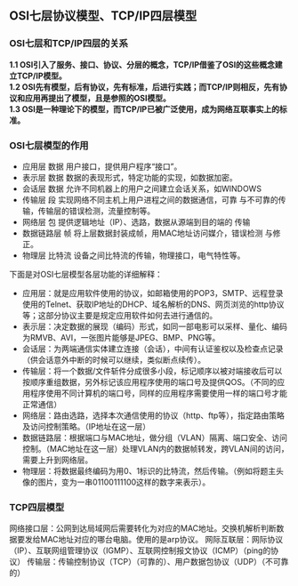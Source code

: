 ## **OSI七层协议模型、TCP/IP四层模型**

### OSI七层和TCP/IP四层的关系    
**1.1 OSI引入了服务、接口、协议、分层的概念，TCP/IP借鉴了OSI的这些概念建立TCP/IP模型。     
1.2 OSI先有模型，后有协议，先有标准，后进行实践；而TCP/IP则相反，先有协议和应用再提出了模型，且是参照的OSI模型。      
1.3 OSI是一种理论下的模型，而TCP/IP已被广泛使用，成为网络互联事实上的标准。**

### OSI七层模型的作用
* 应用层 数据 用户接口，提供用户程序“接口”。 
* 表示层 数据 数据的表现形式，特定功能的实现，如数据加密。 
* 会话层 数据 允许不同机器上的用户之间建立会话关系，如WINDOWS 
* 传输层 段 实现网络不同主机上用户进程之间的数据通信，可靠 
与不可靠的传输，传输层的错误检测，流量控制等。 
* 网络层 包 提供逻辑地址（IP）、选路，数据从源端到目的端的 
传输 
* 数据链路层 帧 将上层数据封装成帧，用MAC地址访问媒介，错误检测 
与修正。 
* 物理层 比特流 设备之间比特流的传输，物理接口，电气特性等。 

下面是对OSI七层模型各层功能的详细解释：   
* 应用层：就是应用软件使用的协议，如邮箱使用的POP3，SMTP、远程登录使用的Telnet、获取IP地址的DHCP、域名解析的DNS、网页浏览的http协议等；这部分协议主要是规定应用软件如何去进行通信的。   
* 表示层：决定数据的展现（编码）形式，如同一部电影可以采样、量化、编码为RMVB、AVI，一张图片能够是JPEG、BMP、PNG等。  
* 会话层：为两端通信实体建立连接（会话），中间有认证鉴权以及检查点记录（供会话意外中断的时候可以继续，类似断点续传）。   
* 传输层：将一个数据/文件斩件分成很多小段，标记顺序以被对端接收后可以按顺序重组数据，另外标记该应用程序使用的端口号及提供QOS。（不同的应用程序使用不同计算机的端口号，同样的应用程序需要使用一样的端口号才能正常通信）
* 网络层：路由选路，选择本次通信使用的协议（http、ftp等），指定路由策略及访问控制策略。（IP地址在这一层）  
* 数据链路层：根据端口与MAC地址，做分组（VLAN）隔离、端口安全、访问控制。（MAC地址在这一层）处理VLAN内的数据帧转发，跨VLAN间的访问，需要上升到网络层。    
* 物理层：将数据最终编码为用0、1标识的比特流，然后传输。（例如将题主头像的图片，变为一串01100111100这样的数字来表示）。

### TCP四层模型
网络接口层：公网到达局域网后需要转化为对应的MAC地址。交换机解析判断数据要发给MAC地址对应的哪台电脑。使用的是arp协议。
网际互联层：网际协议（IP）、互联网组管理协议（IGMP）、互联网控制报文协议（ICMP）（ping的协议）
传输层：传输控制协议（TCP）（可靠的）、用户数据包协议（UDP）（不可靠的）

